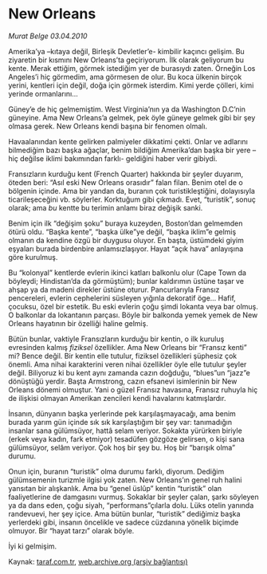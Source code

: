 # New Orleans

*Murat Belge 03.04.2010*

<div class="yazi"><p>Amerika’ya –kıtaya değil, Birleşik Devletler’e- kimbilir kaçıncı gelişim. Bu ziyaretin bir kısmını New Orleans’ta geçiriyorum. İlk olarak geliyorum bu kente. Merak ettiğim, görmek istediğim yer de burasıydı zaten. Örneğin Los Angeles’i hiç görmedim, ama görmesen de olur. Bu koca ülkenin birçok yerini, kentleri için değil, doğa için görmek isterdim. Kimi yerde çölleri, kimi yerinde ormanlarını...</p>
<p>Güney’e de hiç gelmemiştim. West Virginia’nın ya da Washington D.C’nin güneyine. Ama New Orleans’a gelmek, pek öyle güneye gelmek gibi bir şey olmasa gerek. New Orleans kendi başına bir fenomen olmalı.</p>
<p>Havaalanından kente gelirken palmiyeler dikkatimi çekti. Onlar ve adlarını bilmediğim bazı başka ağaçlar, benim bildiğim Amerika’dan başka bir yere –hiç değilse iklimi bakımından farklı- geldiğini haber verir gibiydi.</p>
<p>Fransızların kurduğu kent (French Quarter) hakkında bir şeyler duyarım, öteden beri: “Asıl eski New Orleans orasıdır” falan filan. Benim otel de o bölgenin içinde. Ama bir yandan da, buranın çok turistikleştiğini, dolayısıyla ticarileşeceğini vb. söylerler. Korktuğum gibi çıkmadı. Evet, “turistik”, sonuç olarak; ama <i>bu </i>kentte bu terimin anlamı biraz değişik sanki.</p>
<p>Benim için ilk “değişim şoku” buraya kuzeyden, Boston’dan gelmemden ötürü oldu. “Başka kente”, “başka ülke”ye değil, “başka iklim”e gelmiş olmanın da kendine özgü bir duygusu oluyor. En başta, üstümdeki giyim eşyaları burada birdenbire anlamsızlaşıyor. Hayat “açık hava” anlayışına göre kurulmuş.</p>
<p>Bu “kolonyal” kentlerde evlerin ikinci katları balkonlu olur (Cape Town da böyleydi; Hindistan’da da görmüştüm); bunlar kaldırımın üstüne taşar ve ahşap ya da madeni direkler üstüne oturur. Pancurlarıyla Fransız pencereleri, evlerin cephelerini süsleyen yığınla dekoratif öge... Hafif, çocuksu, özel bir estetik. Bu eski evlerin çoğu şimdi lokanta veya bar olmuş. O balkonlar da lokantanın parçası. Böyle bir balkonda yemek yemek de New Orleans hayatının bir özelliği haline gelmiş.</p>
<p>Bütün bunlar, vaktiyle Fransızların kurduğu bir kentin, o ilk kuruluş evresinden kalmış <i>fiziksel </i>özellikler. Ama New Orleans bir “Fransız kenti” mi? Bence değil. Bir kentin elle tutulur, fiziksel özellikleri şüphesiz çok önemli. Ama nihai karakterini veren nihai özellikler öyle elle tutulur şeyler değil. Biliyoruz ki bu kent aynı zamanda cazın doğduğu, “blues”un “jazz”e dönüştüğü yerdir. Başta Armstrong, cazın efsanevi isimlerinin bir New Orleans dönemi olmuştur. Yani o güzel Fransız havasına, Fransız ruhuyla hiç de ilişkisi olmayan Amerikan zencileri kendi havalarını katmışlardır.</p>
<p>İnsanın, dünyanın başka yerlerinde pek karşılaşmayacağı, ama benim burada yarım gün içinde sık sık karşılaştığım bir şey var: tanımadığın insanlar sana gülümsüyor, hattâ selam veriyor. Sokakta yürürken biriyle (erkek veya kadın, fark etmiyor) tesadüfen gözgöze gelirsen, o kişi sana gülümsüyor, selâm veriyor. Çok hoş bir şey bu. Hoş bir “barışık olma” durumu. </p>
<p>Onun için, buranın “turistik” olma durumu farklı, diyorum. Dediğim gülümsemenin turizmle ilgisi yok zaten. New Orleans’ın genel ruh halini yansıtan bir alışkanlık. Ama bu “genel üslûp” kentin “turistik” olan faaliyetlerine de damgasını vurmuş. Sokaklar bir şeyler çalan, şarkı söyleyen ya da dans eden, çoğu siyah, “performans”çılarla dolu. Lüks otelin yanında randevuevi, her şey içice. Ama bütün bunlar, “turistik” dediğimiz başka yerlerdeki gibi, insanın öncelikle ve sadece cüzdanına yönelik biçimde olmuyor. Bir “hayat tarzı” olarak böyle.</p>
<p>İyi ki gelmişim. </p></div>

Kaynak: [taraf.com.tr](http://www.taraf.com.tr:80/makale/10736.htm), [web.archive.org (arşiv bağlantısı)](http://web.archive.org/web/20100406170627/http://www.taraf.com.tr:80/makale/10736.htm)
